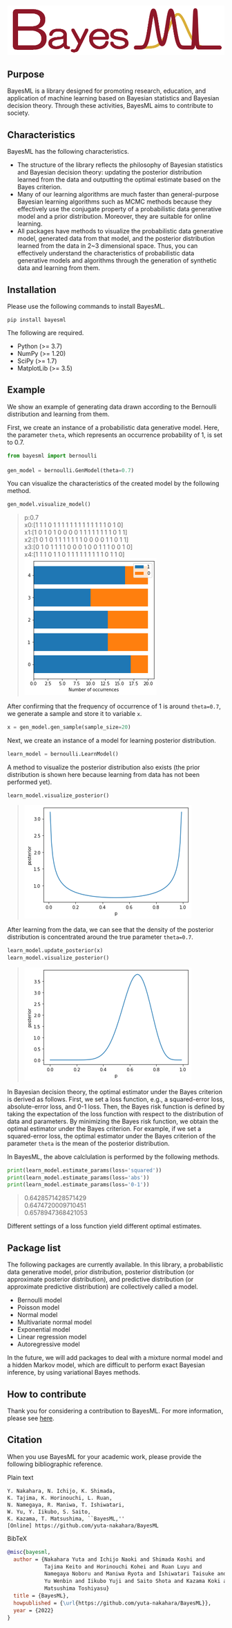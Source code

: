 <!--
Document Author
Yuta Nakahara <yuta.nakahara@aoni.waseda.jp>
Shota Saito <shota.s@gunma-u.ac.jp>
-->
<img src="./doc/logos/BayesML_logo.png" width="600">

## Purpose

BayesML is a library designed for promoting research, education, and application of machine learning based on Bayesian statistics and Bayesian decision theory. Through these activities, BayesML aims to contribute to society.

## Characteristics

BayesML has the following characteristics.

* The structure of the library reflects the philosophy of Bayesian statistics and Bayesian decision theory: updating the posterior distribution learned from the data and outputting the optimal estimate based on the Bayes criterion.
* Many of our learning algorithms are much faster than general-purpose Bayesian learning algorithms such as MCMC methods because they effectively use the conjugate property of a probabilistic data generative model and a prior distribution. Moreover, they are suitable for online learning.
* All packages have methods to visualize the probabilistic data generative model, generated data from that model, and the posterior distribution learned from the data in 2~3 dimensional space. Thus, you can effectively understand the characteristics of probabilistic data generative models and algorithms through the generation of synthetic data and learning from them.

## Installation

Please use the following commands to install BayesML.

``` shell
pip install bayesml
```

The following are required.

* Python (>= 3.7)
* NumPy (>= 1.20)
* SciPy (>= 1.7)
* MatplotLib (>= 3.5)

## Example

We show an example of generating data drawn according to the Bernoulli distribution and learning from them.

First, we create an instance of a probabilistic data generative model. Here, the parameter `theta`, which represents an occurrence probability of 1, is set to 0.7.

``` python
from bayesml import bernoulli

gen_model = bernoulli.GenModel(theta=0.7)
```

You can visualize the characteristics of the created model by the following method.

``` python
gen_model.visualize_model()
```

>p:0.7  
>x0:[1 1 1 0 1 1 1 1 1 1 1 1 1 1 1 1 1 0 1 0]  
>x1:[1 0 1 0 1 0 0 0 0 1 1 1 1 1 1 1 1 0 1 1]  
>x2:[1 0 1 0 1 1 1 1 1 1 1 0 0 0 0 1 1 0 1 1]  
>x3:[0 1 0 1 1 1 1 0 0 0 1 0 0 1 1 1 0 0 1 0]  
>x4:[1 1 1 0 1 1 0 1 1 1 1 1 1 1 1 1 0 1 1 0]  
>![bernoulli_example1](./doc/images/README_ex_img1.png)

After confirming that the frequency of occurrence of 1 is around `theta=0.7`, we generate a sample and store it to variable `x`.

``` python
x = gen_model.gen_sample(sample_size=20)
```

Next, we create an instance of a model for learning posterior distribution.

``` python
learn_model = bernoulli.LearnModel()
```

A method to visualize the posterior distribution also exists (the prior distribution is shown here because learning from data has not been performed yet).

``` python
learn_model.visualize_posterior()
```

>![bernoulli_example2](./doc/images/README_ex_img2.png)

After learning from the data, we can see that the density of the posterior distribution is concentrated around the true parameter `theta=0.7`.

``` python
learn_model.update_posterior(x)
learn_model.visualize_posterior()
```

>![bernoulli_example3](./doc/images/README_ex_img3.png)

In Bayesian decision theory, the optimal estimator under the Bayes criterion is derived as follows. First, we set a loss function, e.g., a squared-error loss, absolute-error loss, and 0-1 loss. Then, the Bayes risk function is defined by taking the expectation of the loss function with respect to the distribution of data and parameters. By minimizing the Bayes risk function, we obtain the optimal estimator under the Bayes criterion. For example, if we set a squared-error loss, the optimal estimator under the Bayes criterion of the parameter `theta` is the mean of the posterior distribution.

In BayesML, the above calclulation is performed by the following methods.

``` python
print(learn_model.estimate_params(loss='squared'))
print(learn_model.estimate_params(loss='abs'))
print(learn_model.estimate_params(loss='0-1'))
```

>0.6428571428571429  
>0.6474720009710451  
>0.6578947368421053  

Different settings of a loss function yield different optimal estimates.

## Package list

The following packages are currently available. In this library, a probabilistic data generative model, prior distribution, posterior distribution (or approximate posterior distribution), and predictive distribution (or approximate predictive distribution) are collectively called a model.

* Bernoulli model
* Poisson model
* Normal model
* Multivariate normal model
* Exponential model
* Linear regression model
* Autoregressive model

In the future, we will add packages to deal with a mixture normal model and a hidden Markov model, which are difficult to perform exact Bayesian inference, by using variational Bayes methods.

## How to contribute

Thank you for considering a contribution to BayesML. For more information, please see [here](./CONTRIBUTING.md).

## Citation

When you use BayesML for your academic work, please provide the following bibliographic reference.

Plain text

```
Y. Nakahara, N. Ichijo, K. Shimada, 
K. Tajima, K. Horinouchi, L. Ruan, 
N. Namegaya, R. Maniwa, T. Ishiwatari, 
W. Yu, Y. Iikubo, S. Saito, 
K. Kazama, T. Matsushima, ``BayesML,'' 
[Online] https://github.com/yuta-nakahara/BayesML
```

BibTeX

``` bibtex
@misc{bayesml,
  author = {Nakahara Yuta and Ichijo Naoki and Shimada Koshi and
            Tajima Keito and Horinouchi Kohei and Ruan Luyu and
            Namegaya Noboru and Maniwa Ryota and Ishiwatari Taisuke and
            Yu Wenbin and Iikubo Yuji and Saito Shota and Kazama Koki and
            Matsushima Toshiyasu}
  title = {BayesML},
  howpublished = {\url{https://github.com/yuta-nakahara/BayesML}},
  year = {2022}
}
```
